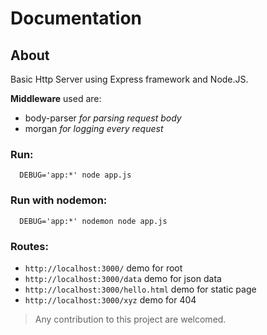 # Documentation

## About
Basic Http Server using Express framework and Node.JS.

**Middleware** used are: 
 * body-parser *for parsing request body*
 * morgan *for logging every request*
 


### Run: 
```shell 
  DEBUG='app:*' node app.js
```  

### Run with nodemon:
```shell 
  DEBUG='app:*' nodemon node app.js
```  

### Routes:
- ```http://localhost:3000/``` demo for root
- ```http://localhost:3000/data``` demo for json data
- ```http://localhost:3000/hello.html``` demo for static page
- ```http://localhost:3000/xyz``` demo for 404

> Any contribution to this project are welcomed.
